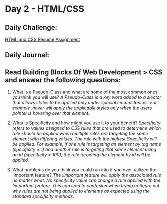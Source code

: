 # Day 2 - HTML/CSS

## Daily Challenge:
[HTML and CSS Resume Assignment](https://github.com/IDMiller2020/resume-assignment)


## Daily Journal:

## Read Building Blocks Of Web Development > CSS and answer the following questions:

1. What is a Pseudo-Class and what are some of the most common ones you think you will use?
*A Pseudo-Class is a key word added to a slector that allows styles to be applied only under special circumstances.  For example :hover will apply the applicable styles only when the users pointer is hovering over that element.*

2. What is Specificity and how might you use it to your benefit?
*Specificity refers to values assigned to CSS rules that are used to determine which rule should be applied when multiple rules are targeting the same element with differing values.  The rule with the highest Specificity will be applied.  For example, if one rule is targeting an element by tag name (specificity = 1) and another rule is targeting that same element using an id (specificity = 100), the rule targeting the element by id will be applied.*

3. What problems do you think you could run into if you over-utilized the !important feature?
*The !important feature will apply the associated rule no matter what.  No specificity value can change a rule applied with the !important feature.  This can lead to confusion when trying to figure out why rules are not being applied to elements as expected using the standard specificity methods.*